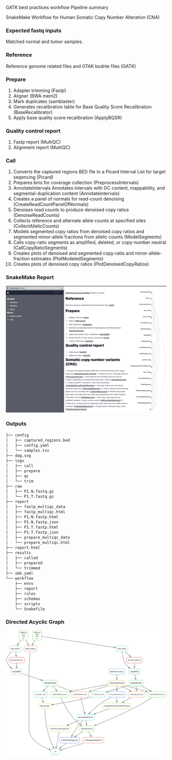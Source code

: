 GATK best practices workflow Pipeline summary

SnakeMake Workflow for Human Somatic Copy Number Alteration (CNA)

### Expected fastq inputs

Matched normal and tumor samples.

### Reference

Reference genome related files and GTAK budnle files (GATK)

### Prepare

1. Adapter trimming (Fastp)
2. Aligner (BWA mem2)
3. Mark duplicates (samblaster)
4. Generates recalibration table for Base Quality Score Recalibration (BaseRecalibrator)
5. Apply base quality score recalibration (ApplyBQSR)

### Quality control report

1. Fastp report (MultiQC)
2. Alignment report (MultiQC)

### Call
1. Converts the captured regions BED file to a Picard Interval List for target seqencing (Picard)
1. Prepares bins for coverage collection (PreprocessIntervals)
2. AnnotateIntervals Annotates intervals with GC content, mappability, and segmental-duplication content (AnnotateIntervals)
3. Creates a panel of normals for read-count denoising (CreateReadCountPanelOfNormals)
4. Denoises read counts to produce denoised copy ratios (DenoiseReadCounts)
5. Collects reference and alternate allele counts at specified sites (CollectAllelicCounts)
6. Models segmented copy ratios from denoised copy ratios and segmented minor-allele fractions from allelic counts (ModelSegments)
7. Calls copy-ratio segments as amplified, deleted, or copy-number neutral (CallCopyRatioSegments)
8. Creates plots of denoised and segmented copy-ratio and minor-allele-fraction estimates (PlotModeledSegments)
9. Creates plots of denoised copy ratios (PlotDenoisedCopyRatios)

### SnakeMake Report

![](example/report.png)

### Outputs

```text
├── config
│   ├── captured_regions.bed
│   ├── config.yaml
│   └── samples.tsv
├── dag.svg
├── logs
│   ├── call
│   ├── prepare
│   ├── qc
│   └── trim
├── raw
│   ├── P1.N.fastq.gz
│   └── P1.T.fastq.gz
├── report
│   ├── fastp_multiqc_data
│   ├── fastp_multiqc.html
│   ├── P1.N.fastp.html
│   ├── P1.N.fastp.json
│   ├── P1.T.fastp.html
│   ├── P1.T.fastp.json
│   ├── prepare_multiqc_data
│   └── prepare_multiqc.html
├── report.html
├── results
│   ├── called
│   ├── prepared
│   └── trimmed
├── smk.yaml
└── workflow
    ├── envs
    ├── report
    ├── rules
    ├── schemas
    ├── scripts
    └── Snakefile
```

### Directed Acyclic Graph

![](example/dag.svg)